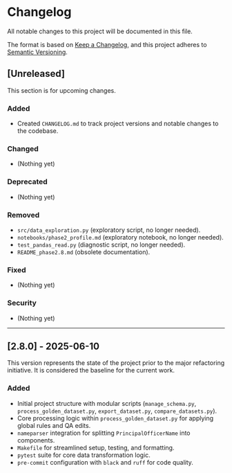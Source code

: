 # Changelog

All notable changes to this project will be documented in this file.

The format is based on [Keep a Changelog](https://keepachangelog.com/en/1.0.0/),
and this project adheres to [Semantic Versioning](https://semver.org/spec/v2.0.0.html).

## [Unreleased]

This section is for upcoming changes.

### Added
- Created `CHANGELOG.md` to track project versions and notable changes to the codebase.

### Changed
- (Nothing yet)

### Deprecated
- (Nothing yet)

### Removed
- `src/data_exploration.py` (exploratory script, no longer needed).
- `notebooks/phase2_profile.md` (exploratory notebook, no longer needed).
- `test_pandas_read.py` (diagnostic script, no longer needed).
- `README_phase2.8.md` (obsolete documentation).

### Fixed
- (Nothing yet)

### Security
- (Nothing yet)

---

## [2.8.0] - 2025-06-10

This version represents the state of the project prior to the major refactoring initiative. It is considered the baseline for the current work.

### Added
- Initial project structure with modular scripts (`manage_schema.py`, `process_golden_dataset.py`, `export_dataset.py`, `compare_datasets.py`).
- Core processing logic within `process_golden_dataset.py` for applying global rules and QA edits.
- `nameparser` integration for splitting `PrincipalOfficerName` into components.
- `Makefile` for streamlined setup, testing, and formatting.
- `pytest` suite for core data transformation logic.
- `pre-commit` configuration with `black` and `ruff` for code quality.
